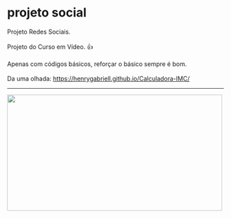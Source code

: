 # projeto social
  
Projeto Redes Sociais.
<br>
<br>
Projeto do Curso em Vídeo. 👍
<br>
<br>
Apenas com códigos básicos, reforçar o básico sempre é bom.
<br>
<br>
Da uma olhada:  https://henrygabriell.github.io/Calculadora-IMC/
<br>
<hr>
<img align="center"  width="500" height="270" src=https://user-images.githubusercontent.com/96191361/191536843-a1e1b7f3-b6a8-4c53-90d5-dba2335d2571.png>
